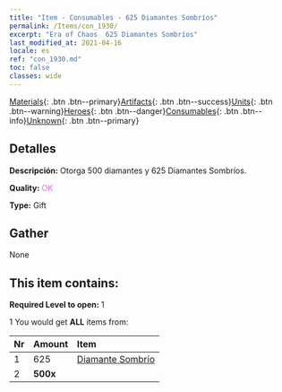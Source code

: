 ```yaml
---
title: "Item - Consumables - 625 Diamantes Sombríos"
permalink: /Items/con_1930/
excerpt: "Era of Chaos  625 Diamantes Sombríos"
last_modified_at: 2021-04-16
locale: es
ref: "con_1930.md"
toc: false
classes: wide
---
```

 [Materials](/es/Items/){: .btn .btn--primary}[Artifacts](/es/Items/Artifacts/){: .btn .btn--success}[Units](/es/Items/Units/){: .btn .btn--warning}[Heroes](/es/Items/Heroes/){: .btn .btn--danger}[Consumables](/es/Items/Consumables/){: .btn .btn--info}[Unknown](/es/Items/Unknown/){: .btn .btn--primary}

## Detalles
 **Descripción:** Otorga 500 diamantes y 625 Diamantes Sombríos.

 **Quality:** <span style="color: #DA70D6">OK</span>

 **Type:** Gift

## Gather

  None

## This item contains:

 **Required Level to open:** 1

 1 You would get **ALL** items  from:

  | Nr | Amount |     Item    |
  |:---|:-------|:------------|
  | 1 | 625 | [Diamante Sombrío](/es/Items/con_554/) |  | 
  | 2 |  **500x** | <i class="fas fa-gem"/> |  | 
